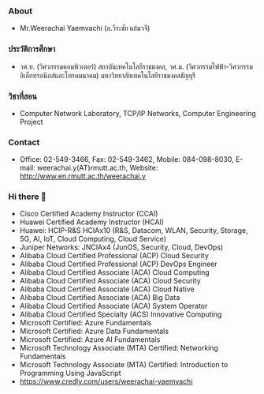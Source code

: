 ### About
- Mr.Weerachai Yaemvachi (อ.วีระชัย แย้มวจี)

### ประวัติการศึกษา
- วศ.บ. (วิศวกรรมคอมพิวเตอร์) สถาบันเทคโนโลยีราชมงคล, วศ.ม. (วิศวกรรมไฟฟ้า-วิศวกรรมอิเล็กทรอนิกส์และโทรคมนาคม) มหาวิทยาลัยเทคโนโลยีราชมงคลธัญบุรี

### วิชาที่สอน
-  Computer Network Laboratory, TCP/IP Networks, Computer Engineering Project

### Contact
- Office: 02-549-3466, Fax: 02-549-3462, Mobile: 084-098-8030, E-mail: weerachai.y(AT)rmutt.ac.th, Website: http://www.en.rmutt.ac.th/weerachai.y

### Hi there 👋

<!--
**weerachaiy/weerachaiy** is a ✨ _special_ ✨ repository because its `README.md` (this file) appears on your GitHub profile.

Here are some ideas to get you started:

- 🔭 I’m currently working on ...
- 🌱 I’m currently learning ...
- 👯 I’m looking to collaborate on ...
- 🤔 I’m looking for help with ...
- 💬 Ask me about ...
- 📫 How to reach me: ...
- 😄 Pronouns: ...
- ⚡ Fun fact: ...
-->
- Cisco Certified Academy Instructor (CCAI)
- Huawei Certified Academy Instructor (HCAI)
- Huawei: HCIP-R&S HCIAx10 (R&S, Datacom, WLAN, Security, Storage, 5G, AI, IoT, Cloud Computing, Cloud Service)
- Juniper Networks: JNCIAx4 (JunOS, Security, Cloud, DevOps)
- Alibaba Cloud Certified Professional (ACP) Cloud Security
- Alibaba Cloud Certified Professional (ACP) DevOps Engineer
- Alibaba Cloud Certified Associate (ACA) Cloud Computing
- Alibaba Cloud Certified Associate (ACA) Cloud Security
- Alibaba Cloud Certified Associate (ACA) Cloud Native
- Alibaba Cloud Certified Associate (ACA) Big Data
- Alibaba Cloud Certified Associate (ACA) System Operator
- Alibaba Cloud Certified Specialty (ACS) Innovative Computing
- Microsoft Certified: Azure Fundamentals
- Microsoft Certified: Azure Data Fundamentals
- Microsoft Certified: Azure AI Fundamentals
- Microsoft Technology Associate (MTA) Certified: Networking Fundamentals
- Microsoft Technology Associate (MTA) Certified: Introduction to Programming Using JavaScript
- https://www.credly.com/users/weerachai-yaemvachi
